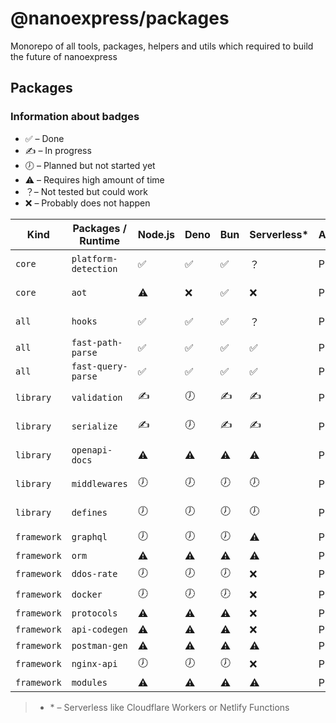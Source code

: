 # @nanoexpress/packages

Monorepo of all tools, packages, helpers and utils which required to build the future of nanoexpress

## Packages

### Information about badges

- ✅ – Done
- ✍️ – In progress
- 🕖 – Planned but not started yet
- ⚠️ – Requires high amount of time
- ？– Not tested but could work
- ❌ – Probably does not happen

| Kind        | Packages / Runtime   | Node.js | Deno | Bun | Serverless\* | Availability | License    |
| ----------- | -------------------- | ------- | ---- | --- | ------------ | ------------ | ---------- |
| `core`      | `platform-detection` | ✅      | ✅   | ✅  | ？           | Public       | Apache-2.0 |
| `core`      | `aot`                | ⚠️      | ❌   | ✅  | ❌           | Public       | Apache-2.0 |
| `all`       | `hooks`              | ✅      | ✅   | ✅  | ？           | Public       | Apache-2.0 |
| `all`       | `fast-path-parse`    | ✅      | ✅   | ✅  | ✅           | Public       | MIT        |
| `all`       | `fast-query-parse`   | ✅      | ✅   | ✅  | ✅           | Public       | MIT        |
| `library`   | `validation`         | ✍️      | 🕖   | ✍️  | ✍️           | Public       | Apache-2.0 |
| `library`   | `serialize`          | ✍️      | 🕖   | ✍️  | ✍️           | Public       | Apache-2.0 |
| `library`   | `openapi-docs`       | ⚠️      | ⚠️   | ⚠️  | ⚠️           | Public       | Apache-2.0 |
| `library`   | `middlewares`        | 🕖      | 🕖   | 🕖  | 🕖           | Public       | Apache-2.0 |
| `library`   | `defines`            | 🕖      | 🕖   | 🕖  | 🕖           | Public       | Apache-2.0 |
| `framework` | `graphql`            | 🕖      | 🕖   | 🕖  | ⚠️           | Public       | GPL-3.0    |
| `framework` | `orm`                | ⚠️      | ⚠️   | ⚠️  | ⚠️           | Public       | GPL-3.0    |
| `framework` | `ddos-rate`          | 🕖      | 🕖   | 🕖  | ❌           | Public       | GPL-3.0    |
| `framework` | `docker`             | 🕖      | 🕖   | 🕖  | ❌           | Public       | GPL-3.0    |
| `framework` | `protocols`          | ⚠️      | ⚠️   | ⚠️  | ❌           | Private      | Business   |
| `framework` | `api-codegen`        | ⚠️      | ⚠️   | ⚠️  | ❌           | Private      | Business   |
| `framework` | `postman-gen`        | ⚠️      | ⚠️   | ⚠️  | ⚠️           | Private      | Business   |
| `framework` | `nginx-api`          | 🕖      | 🕖   | 🕖  | ❌           | Private      | Business   |
| `framework` | `modules`            | ⚠️      | ⚠️   | ⚠️  | ⚠️           | Private      | Business   |

> - \* – Serverless like Cloudflare Workers or Netlify Functions
